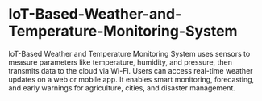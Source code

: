 # IoT-Based-Weather-and-Temperature-Monitoring-System
IoT-Based Weather and Temperature Monitoring System uses sensors to measure parameters like temperature, humidity, and pressure, then transmits data to the cloud via Wi-Fi. Users can access real-time weather updates on a web or mobile app. It enables smart monitoring, forecasting, and early warnings for agriculture, cities, and disaster management.

